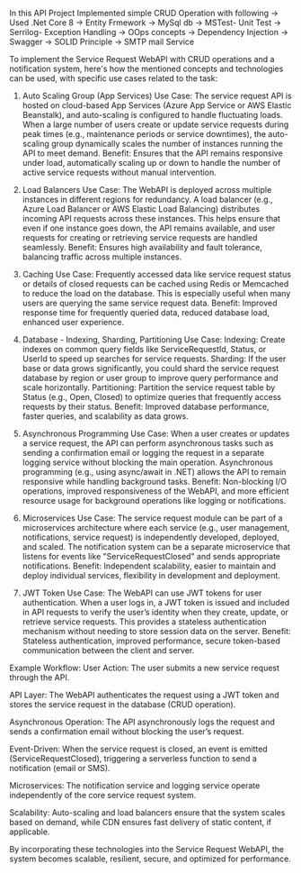 In this API Project Implemented simple CRUD Operation with following 
 -> Used .Net Core 8
 -> Entity Frmework
 -> MySql db
 -> MSTest- Unit Test
 -> Serrilog- Exception Handling
 -> OOps concepts
 -> Dependency Injection
 -> Swagger
 -> SOLID Principle
 -> SMTP mail Service

To implement the Service Request WebAPI with CRUD operations and a notification system, 
here's how the mentioned concepts and technologies can be used, with specific use cases related to the task:

 1. Auto Scaling Group (App Services)
Use Case: The service request API is hosted on cloud-based App Services (Azure App Service or AWS Elastic Beanstalk), and auto-scaling is configured to handle fluctuating loads. When a large number of users create or update service requests during peak times (e.g., maintenance periods or service downtimes), the auto-scaling group dynamically scales the number of instances running the API to meet demand.
Benefit: Ensures that the API remains responsive under load, automatically scaling up or down to handle the number of active service requests without manual intervention.

2. Load Balancers
Use Case: The WebAPI is deployed across multiple instances in different regions for redundancy. A load balancer (e.g., Azure Load Balancer or AWS Elastic Load Balancing) distributes incoming API requests across these instances. This helps ensure that even if one instance goes down, the API remains available, and user requests for creating or retrieving service requests are handled seamlessly.
Benefit: Ensures high availability and fault tolerance, balancing traffic across multiple instances.

3. Caching
Use Case: Frequently accessed data like service request status or details of closed requests can be cached using Redis or Memcached to reduce the load on the database. This is especially useful when many users are querying the same service request data.
Benefit: Improved response time for frequently queried data, reduced database load, enhanced user experience.

4. Database - Indexing, Sharding, Partitioning
Use Case:
Indexing: Create indexes on common query fields like ServiceRequestId, Status, or UserId to speed up searches for service requests.
Sharding: If the user base or data grows significantly, you could shard the service request database by region or user group to improve query performance and scale horizontally.
Partitioning: Partition the service request table by Status (e.g., Open, Closed) to optimize queries that frequently access requests by their status.
Benefit: Improved database performance, faster queries, and scalability as data grows.

5. Asynchronous Programming
Use Case: When a user creates or updates a service request, the API can perform asynchronous tasks such as sending a confirmation email or logging the request in a separate logging service without blocking the main operation. Asynchronous programming (e.g., using async/await in .NET) allows the API to remain responsive while handling background tasks.
Benefit: Non-blocking I/O operations, improved responsiveness of the WebAPI, and more efficient resource usage for background operations like logging or notifications.

6. Microservices
Use Case: The service request module can be part of a microservices architecture where each service (e.g., user management, notifications, service request) is independently developed, deployed, and scaled. The notification system can be a separate microservice that listens for events like "ServiceRequestClosed" and sends appropriate notifications.
Benefit: Independent scalability, easier to maintain and deploy individual services, flexibility in development and deployment.

7. JWT Token
Use Case: The WebAPI can use JWT tokens for user authentication. When a user logs in, a JWT token is issued and included in API requests to verify the user’s identity when they create, update, or retrieve service requests. This provides a stateless authentication mechanism without needing to store session data on the server.
Benefit: Stateless authentication, improved performance, secure token-based communication between the client and server.

Example Workflow:
User Action: The user submits a new service request through the API.

API Layer: The WebAPI authenticates the request using a JWT token and stores the service request in the database (CRUD operation).

Asynchronous Operation: The API asynchronously logs the request and sends a confirmation email without blocking the user’s request.

Event-Driven: When the service request is closed, an event is emitted (ServiceRequestClosed), triggering a serverless function to send a notification (email or SMS).

Microservices: The notification service and logging service operate independently of the core service request system.

Scalability: Auto-scaling and load balancers ensure that the system scales based on demand, while CDN ensures fast delivery of static content, if applicable.

By incorporating these technologies into the Service Request WebAPI, the system becomes scalable, resilient, secure, and optimized for performance.
